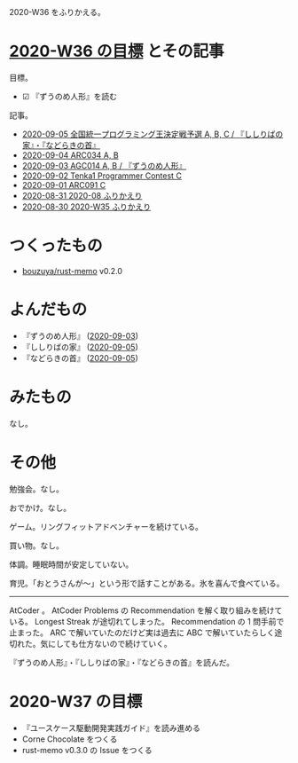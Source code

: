 2020-W36 をふりかえる。

# [2020-W36 の目標][2020-08-30] とその記事

目標。

- ☑ 『ずうのめ人形』を読む

記事。

- [2020-09-05 全国統一プログラミング王決定戦予選 A, B, C / 『ししりばの家』・『などらきの首』][2020-09-05]
- [2020-09-04 ARC034 A, B][2020-09-04]
- [2020-09-03 AGC014 A, B / 『ずうのめ人形』][2020-09-03]
- [2020-09-02 Tenka1 Programmer Contest C][2020-09-02]
- [2020-09-01 ARC091 C][2020-09-01]
- [2020-08-31 2020-08 ふりかえり][2020-08-31]
- [2020-08-30 2020-W35 ふりかえり][2020-08-30]

# つくったもの

- [bouzuya/rust-memo][] v0.2.0

# よんだもの

- 『ずうのめ人形』 ([2020-09-03][])
- 『ししりばの家』 ([2020-09-05][])
- 『などらきの首』 ([2020-09-05][])

# みたもの

なし。

# その他

勉強会。なし。

おでかけ。なし。

ゲーム。リングフィットアドベンチャーを続けている。

買い物。なし。

体調。睡眠時間が安定していない。

育児。「おとうさんが〜」という形で話すことがある。氷を喜んで食べている。

---

AtCoder 。 AtCoder Problems の Recommendation を解く取り組みを続けている。 Longest Streak が途切れてしまった。 Recommendation の 1 問手前で止まった。 ARC で解いていたのだけど実は過去に ABC で解いていたらしく途切れた。気にしても仕方ないので続けていく。

『ずうのめ人形』・『ししりばの家』・『などらきの首』を読んだ。

# 2020-W37 の目標

- 『ユースケース駆動開発実践ガイド』を読み進める
- Corne Chocolate をつくる
- rust-memo v0.3.0 の Issue をつくる

[2020-08-30]: https://blog.bouzuya.net/2020/08/30/
[2020-08-31]: https://blog.bouzuya.net/2020/08/31/
[2020-09-01]: https://blog.bouzuya.net/2020/09/01/
[2020-09-02]: https://blog.bouzuya.net/2020/09/02/
[2020-09-03]: https://blog.bouzuya.net/2020/09/03/
[2020-09-04]: https://blog.bouzuya.net/2020/09/04/
[2020-09-05]: https://blog.bouzuya.net/2020/09/05/
[bouzuya/rust-memo]: https://github.com/bouzuya/rust-memo
